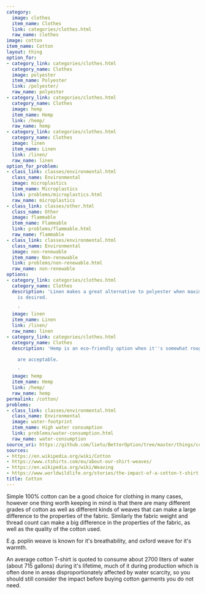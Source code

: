 ```yaml
---
category:
  image: clothes
  item_name: Clothes
  link: categories/clothes.html
  raw_name: clothes
image: cotton
item_name: Cotton
layout: thing
option_for:
- category_link: categories/clothes.html
  category_name: Clothes
  image: polyester
  item_name: Polyester
  link: /polyester/
  raw_name: polyester
- category_link: categories/clothes.html
  category_name: Clothes
  image: hemp
  item_name: Hemp
  link: /hemp/
  raw_name: hemp
- category_link: categories/clothes.html
  category_name: Clothes
  image: linen
  item_name: Linen
  link: /linen/
  raw_name: linen
option_for_problem:
- class_link: classes/environmental.html
  class_name: Environmental
  image: microplastics
  item_name: Microplastics
  link: problems/microplastics.html
  raw_name: microplastics
- class_link: classes/other.html
  class_name: Other
  image: flammable
  item_name: Flammable
  link: problems/flammable.html
  raw_name: flammable
- class_link: classes/environmental.html
  class_name: Environmental
  image: non-renewable
  item_name: Non-renewable
  link: problems/non-renewable.html
  raw_name: non-renewable
options:
- category_link: categories/clothes.html
  category_name: Clothes
  description: 'Linen makes a great alternative to polyester when maximum breathability
    is desired.

    '
  image: linen
  item_name: Linen
  link: /linen/
  raw_name: linen
- category_link: categories/clothes.html
  category_name: Clothes
  description: 'Hemp is an eco-friendly option when it''s somewhat rougher fibers

    are acceptable.

    '
  image: hemp
  item_name: Hemp
  link: /hemp/
  raw_name: hemp
permalink: /cotton/
problems:
- class_link: classes/environmental.html
  class_name: Environmental
  image: water-footprint
  item_name: High water consumption
  link: problems/water-consumption.html
  raw_name: water-consumption
source_uri: https://github.com/lietu/BetterOption/tree/master/things/cotton.md
sources:
- https://en.wikipedia.org/wiki/Cotton
- https://www.ctshirts.com/eu/about-our-shirt-weaves/
- https://en.wikipedia.org/wiki/Weaving
- https://www.worldwildlife.org/stories/the-impact-of-a-cotton-t-shirt
title: Cotton
---
```


Simple 100% cotton can be a good choice for clothing in many cases, however one thing worth keeping in mind is that there are many different grades of cotton as well as different kinds of weaves that can make a large difference to the properties of the fabric. Similarly the fabric weight and thread count can make a big difference in the properties of the fabric, as well as the quality of the cotton used.

E.g. poplin weave is known for it's breathability, and oxford weave for it's warmth.

An average cotton T-shirt is quoted to consume about 2700 liters of water (about 715 gallons) during it's lifetime, much of it during production which is often done in areas disproportionately affected by water scarcity, so you should still consider the impact before buying cotton garments you do not need.